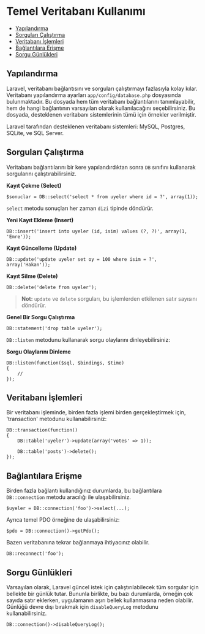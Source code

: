 # Temel Veritabanı Kullanımı

- [Yapılandırma](#yapilandirma)
- [Sorguları Çalıştırma](#sorgulari-calistirma)
- [Veritabanı İşlemleri](#veritabani-islemleri)
- [Bağlantılara Erişme](#baglantilara-erisme)
- [Sorgu Günlükleri](#sorgu-dokumu)

<a name="yapilandirma"></a>
## Yapılandırma

Laravel, veritabanı bağlantısını ve sorguları çalıştırmayı fazlasıyla kolay kılar. Veritabanı yapılandırma ayarları `app/config/database.php` dosyasında bulunmaktadır. Bu dosyada hem tüm veritabanı bağlantılarını tanımlayabilir, hem de hangi bağlantının varsayılan olarak kullanılacağını seçebilirsiniz. Bu dosyada, desteklenen veritabanı sistemlerinin tümü için örnekler verilmiştir.

Laravel tarafından desteklenen veritabanı sistemleri: MySQL, Postgres, SQLite, ve SQL Server.

<a name="sorgulari-calistirma"></a>
## Sorguları Çalıştırma

Veritabanı bağlantılarını bir kere yapılandırdıktan sonra `DB` sınıfını kullanarak sorgularını çalıştırabilirsiniz.

**Kayıt Çekme (Select)**

	$sonuclar = DB::select('select * from uyeler where id = ?', array(1));

`select` metodu sonuçları her zaman `dizi` tipinde döndürür.

**Yeni Kayıt Ekleme (Insert)**

	DB::insert('insert into uyeler (id, isim) values (?, ?)', array(1, 'Emre'));

**Kayıt Güncelleme (Update)**

	DB::update('update uyeler set oy = 100 where isim = ?', array('Hakan'));

**Kayıt Silme (Delete)**

	DB::delete('delete from uyeler');

> **Not:** `update` ve `delete` sorguları, bu işlemlerden etkilenen satır sayısını döndürür.

**Genel Bir Sorgu Çalıştırma**

	DB::statement('drop table uyeler');

`DB::listen` metodunu kullanarak sorgu olaylarını dinleyebilirsiniz:

**Sorgu Olaylarını Dinleme**

	DB::listen(function($sql, $bindings, $time)
	{
		//
	});

<a name="veritabani-islemleri"></a>
## Veritabanı İşlemleri

Bir veritabanı işleminde, birden fazla işlemi birden gerçekleştirmek için, 'transaction' metodunu kullanabilirsiniz:

	DB::transaction(function()
	{
		DB::table('uyeler')->update(array('votes' => 1));

		DB::table('posts')->delete();
	});

<a name="baglantilara-erisme"></a>
## Bağlantılara Erişme

Birden fazla bağlantı kullandığınız durumlarda, bu bağlantılara `DB::connection` metodu aracılığı ile ulaşabilirsiniz.

	$uyeler = DB::connection('foo')->select(...);

Ayrıca temel PDO örneğine de ulaşabilirsiniz:

	$pdo = DB::connection()->getPdo();

Bazen veritabanına tekrar bağlanmaya ihtiyacınız olabilir.

	DB::reconnect('foo');

<a name="sorgu-dokumu"></a>
## Sorgu Günlükleri

Varsayılan olarak, Laravel güncel istek için çalıştırılabilecek tüm sorgular için bellekte bir günlük tutar. Bununla birlikte, bu bazı durumlarda, örneğin çok sayıda satır eklerken, uygulamanın aşırı bellek kullanmasına neden olabilir. Günlüğü devre dışı bırakmak için `disableQueryLog` metodunu kullanabilirsiniz.

	DB::connection()->disableQueryLog();
